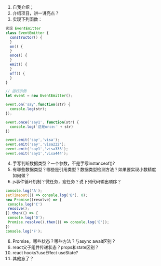 1. 自我介绍；
2. 介绍项目，讲一讲亮点？
3. 实现下列函数：
```js
实现 EventEmitter 
class EventEmitter {
  constructor() {
  }
  on() {
  }
  once() {        
  }
  emit() {
  }
  off() {
  }
}

// 运行示例
let event = new EventEmitter();

event.on('say',function(str) {
  console.log(str);
});

event.once('say1', function(str) {
  console.log('这是once:' + str)
})

event.emit('say','visa');
event.emit('say','visa222');
event.emit('say1','visa333');
event.emit('say1','visa444');
```
4. 手写判断数据类型？一个参数，不是手写instanceof()?
5. 有哪些数据类型？哪些是引用类型？数据类型检测方法？如果要实现小数精度如何做？
6. js事件循环机制？微任务，宏任务？说下列代码输出顺序？
```js
console.log('A');
setTimeout(() => console.log('B'), 0);
new Promise((resolve) => {
 console.log('C')
 resolve();
}).then(() => {
 console.log('D');
 Promise.resolve().then(() => console.log('E'));
})
console.log('F');
```
8. Promise，哪些状态？哪些方法？与async await区别？
9. react父子组件传递状态？props和state区别？
10. react hooks?useEffect useState?
11. 其他忘了？
